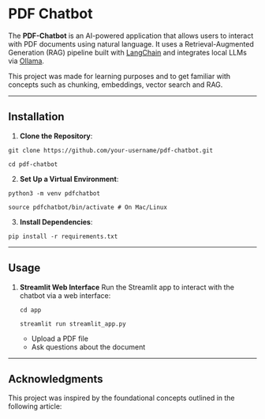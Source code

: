 # PDF Chatbot

The **PDF-Chatbot** is an AI-powered application that allows users to interact with PDF documents using natural language. It uses a Retrieval-Augmented Generation (RAG) pipeline built with [LangChain](https://www.langchain.com/) and integrates local LLMs via [Ollama](https://ollama.com/). 

This project was made for learning purposes and to get familiar with concepts such as chunking, embeddings, vector search and RAG. 

---

## Installation

1. **Clone the Repository**:
```
git clone https://github.com/your-username/pdf-chatbot.git
```
```
cd pdf-chatbot
```

2. **Set Up a Virtual Environment**:
```
python3 -m venv pdfchatbot
```
```
source pdfchatbot/bin/activate # On Mac/Linux
```

3. **Install Dependencies**:
```
pip install -r requirements.txt
```

---

## Usage 
1. **Streamlit Web Interface**
   Run the Streamlit app to interact with the chatbot via a web interface:

   ```
   cd app
   ```
   ```
   streamlit run streamlit_app.py
   ```
   * Upload a PDF file
   * Ask questions about the document
  
---

## Acknowledgments
This project was inspired by the foundational concepts outlined in the following article: 
